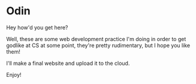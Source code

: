 # Odin

Hey how'd you get here?

Well, these are some web development practice I'm doing in order to get godlike at CS at some point, they're pretty rudimentary, but I hope you like them!

I'll make a final website and upload it to the cloud. 

Enjoy!
